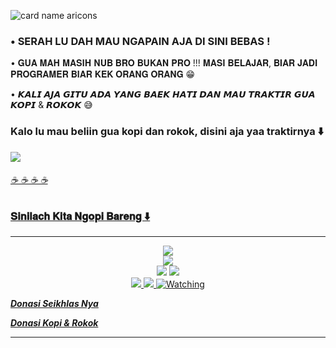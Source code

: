 ![card name aricons](https://cardivo.vercel.app/api?name=𝐀𝐑𝐈𝐂𝐎𝐍𝐒%20🇮🇩&description=𝗦𝗘𝗟𝗔𝗠𝗔𝗧%20𝗗𝗔𝗧𝗔𝗡𝗚%20𝗔𝗡𝗬𝗜𝗡𝗚%20𝗗𝗜%20𝗚𝗜𝗧𝗛𝗨𝗕%20𝗚𝗨𝗔%20%F0%9F%91%8B&image=https://telegra.ph/file/3b3e207c03ba7d24ec606.jpg?v=4&backgroundColor=%23ecf0f1&github=zigaz23&pattern=leaf&colorPattern=%23eaeaea)


<h3>• SERAH LU DAH MAU NGAPAIN AJA DI SINI BEBAS !</h3>


• 𝐆𝐔𝐀 𝐌𝐀𝐇 𝐌𝐀𝐒𝐈𝐇 𝐍𝐔𝐁 𝐁𝐑𝐎 𝐁𝐔𝐊𝐀𝐍 𝐏𝐑𝐎 !!!
𝐌𝐀𝐒𝐈 𝐁𝐄𝐋𝐀𝐉𝐀𝐑, 𝐁𝐈𝐀𝐑 𝐉𝐀𝐃𝐈 𝐏𝐑𝐎𝐆𝐑𝐀𝐌𝐄𝐑 𝐁𝐈𝐀𝐑 𝐊𝐄𝐊 𝐎𝐑𝐀𝐍𝐆 𝐎𝐑𝐀𝐍𝐆 😁


• 𝙆𝘼𝙇𝙄 𝘼𝙅𝘼 𝙂𝙄𝙏𝙐 𝘼𝘿𝘼 𝙔𝘼𝙉𝙂 𝘽𝘼𝙀𝙆 𝙃𝘼𝙏𝙄 𝘿𝘼𝙉 𝙈𝘼𝙐 𝙏𝙍𝘼𝙆𝙏𝙄𝙍 𝙂𝙐𝘼 𝙆𝙊𝙋𝙄 & 𝙍𝙊𝙆𝙊𝙆 😅

<h3>Kalo lu mau beliin gua kopi dan rokok, disini aja yaa traktirnya ⬇️</h3>

<a href="https://sociabuzz.com/aricons/tribe"><img src="https://telegra.ph/file/d7ed0f4bdaf82b135b64a.png"/>
<h6>☕ ☕ ☕ ☕


### 𝐒𝐢𝐧𝐢𝐥𝐚𝐜𝐡 𝐊𝐢𝐭𝐚 𝐍𝐠𝐨𝐩𝐢 𝐁𝐚𝐫𝐞𝐧𝐠 ⬇️
___________________________________
<p align="center">
  <a href="https://github.com/zigaz23"><img src="https://img.shields.io/badge/-GitHub-black?style=flat-square&logo=github" /> <br>
  <a href="https://t.me/SilenceSpe4ks"><img src="https://img.shields.io/badge/Telegram-%230088cc.svg?&style=for-the-badge&logo=telegram&logoColor=white" /> <br>
  <a href="https://t.me/infobotmusik"><img src="https://img.shields.io/badge/Updates%20Channel-white.svg?style=for-the-badge&logo=Telegram"></a>
  <a href="https://youtu.be/WgeItwiifYs"><img src="https://img.shields.io/badge/YouTube-aricons21-ff0000?style=for-the-badge&logo=youtube&logoColor=ff0000&link=https://youtube.com/channel/UCQGj68QT7OTmrpZL2NFVXoQ" /><br>
  <a href="https://instagram.com/ariasinathrya"><img src="https://img.shields.io/badge/Instagram-E4405F?style=for-the-badge&logo=instagram&logoColor=white"/> 
  <a href="https://wa.me/+6289501125346"><img src="https://img.shields.io/badge/WhatsApp-25D366?style=for-the-badge&logo=whatsapp&logoColor=white" />
  <a name=zigaz23&label=VIEWS&style=flat-square&color=orange" />
  <a href="https://komarev.com/ghpvc/?username=zigaz23&color=blue&style=flat-square&label=TOTAL+Views"><img title="Watching" src="https://komarev.com/ghpvc/?username=zigaz23&color=blue&style=flat-square&label=TOTAL+View"></a>
</p>

<b><i><strong><a href="https://sociabuzz.com/aricons/tribe">**Donasi Seikhlas Nya**</a></storng></i></b>

<b><i><strong><a href="https://trakteer.id/aricons/tip">**Donasi Kopi & Rokok**</a></storng></i></b>
_________________
